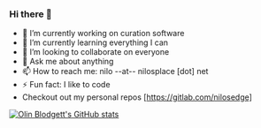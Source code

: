 ### Hi there 👋

- 🔭 I’m currently working on curation software
- 🌱 I’m currently learning everything I can
- 👯 I’m looking to collaborate on everyone
- 💬 Ask me about anything
- 📫 How to reach me: nilo --at-- nilosplace [dot] net
- ⚡ Fun fact: I like to code
- Checkout out my personal repos [https://gitlab.com/nilosedge]

[![Olin Blodgett's GitHub stats](https://github-readme-stats-one-bice.vercel.app/api?username=oblodgett&show_icons=true&include_all_commits=true&count_private=true&role=OWNER,ORGANIZATION_MEMBER,COLLABORATOR&theme=dark)](https://github.com/oblodgett)

